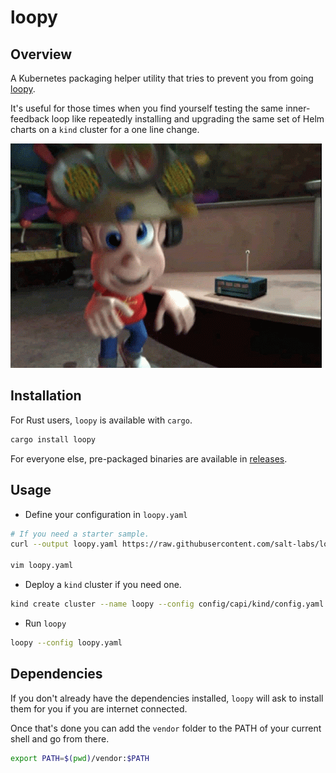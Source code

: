 # loopy

## Overview

A Kubernetes packaging helper utility that tries to prevent you from going [loopy](https://www.urbandictionary.com/define.php?term=Loopy).

It's useful for those times when you find yourself testing the same inner-feedback loop like repeatedly installing and upgrading the same set of Helm charts on a `kind` cluster for a one line change.

![loopy](./docs/images/loopy.gif)

## Installation

For Rust users, `loopy` is available with `cargo`.

```bash
cargo install loopy
```

For everyone else, pre-packaged binaries are available in [releases](https://github.com/salt-labs/loopy/releases).

## Usage

- Define your configuration in `loopy.yaml`

```bash
# If you need a starter sample.
curl --output loopy.yaml https://raw.githubusercontent.com/salt-labs/loopy/trunk/config/loopy.yaml

vim loopy.yaml
```

- Deploy a `kind` cluster if you need one.

```bash
kind create cluster --name loopy --config config/capi/kind/config.yaml
```

- Run `loopy`

```bash
loopy --config loopy.yaml
```

## Dependencies

If you don't already have the dependencies installed, `loopy` will ask to install them for you if you are internet connected.

Once that's done you can add the `vendor` folder to the PATH of your current shell and go from there.

```bash
export PATH=$(pwd)/vendor:$PATH
```
